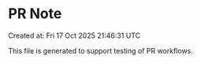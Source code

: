 # PR Note

Created at: Fri 17 Oct 2025 21:46:31 UTC

This file is generated to support testing of PR workflows.
